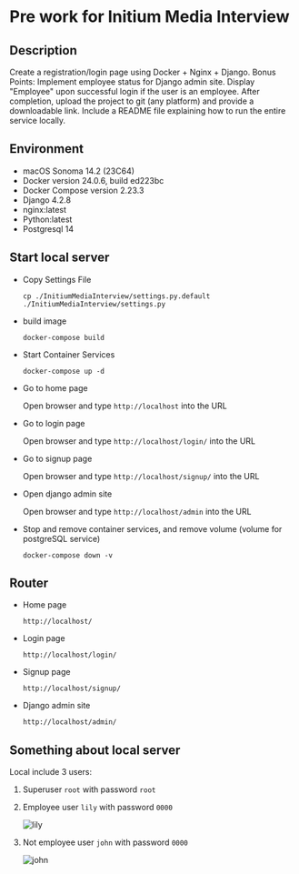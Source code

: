 # Pre work for Initium Media Interview

## Description
Create a registration/login page using Docker + Nginx + Django.
Bonus Points: Implement employee status for Django admin site. Display "Employee" upon successful login if the user is an employee.
After completion, upload the project to git (any platform) and provide a downloadable link. Include a README file explaining how to run the entire service locally.

## Environment 
* macOS Sonoma 14.2 (23C64)
* Docker version 24.0.6, build ed223bc 
* Docker Compose version 2.23.3
* Django 4.2.8
* nginx:latest
* Python:latest
* Postgresql 14 

## Start local server
- Copy Settings File

    `cp ./InitiumMediaInterview/settings.py.default ./InitiumMediaInterview/settings.py`

- build image

    `docker-compose build`

- Start Container Services

    `docker-compose up -d`

- Go to home page

    Open browser and type `http://localhost` into the URL

- Go to login page

    Open browser and type `http://localhost/login/` into the URL

- Go to signup page

    Open browser and type `http://localhost/signup/` into the URL

- Open django admin site

    Open browser and type `http://localhost/admin` into the URL

- Stop and remove container services, and remove volume (volume for postgreSQL service)

    `docker-compose down -v`

## Router
- Home page

    `http://localhost/`

- Login page

    `http://localhost/login/`

- Signup page

    `http://localhost/signup/`

- Django admin site

    `http://localhost/admin/`
    

## Something about local server

Local include 3 users:

1. Superuser `root` with password `root`

2. Employee user `lily` with password `0000`

    ![lily](https://github.com/madaramefarrell/Initium-Media-interview/assets/5953450/b5e97b7d-ca27-4ff8-b222-b130adfe2857)

3. Not employee user `john` with password `0000`

   ![john](https://github.com/madaramefarrell/Initium-Media-interview/assets/5953450/3169df38-d5bb-484d-8502-ec8b72acc985)

    
